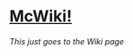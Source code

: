 # [McWiki!](https://github.com/MPMc-Git/McGitNotes/wiki/McGitNotes-wiki)
###### This just goes to the Wiki page
